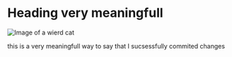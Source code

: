 # Heading very meaningfull

![Image of a wierd cat](https://octodex.github.com/images/yaktocat.png)












this is a very meaningfull way to say that I sucsessfully commited changes
